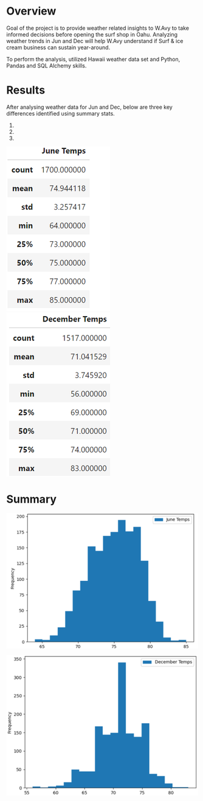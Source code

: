 # Overview

  Goal of the project is to provide weather related insights to W.Avy to take informed decisions before opening the surf shop in Oahu.
  Analyzing weather trends in Jun and Dec will help W.Avy understand if Surf & ice cream business can sustain year-around. 
  
  To perform the analysis, utilized Hawaii weather data set and Python, Pandas and SQL Alchemy skills. 

# Results

 After analysing weather data for Jun and Dec, below are three key differences identified using summary stats.

1.

2.

3.

![](https://github.com/SuniAnalytics/surfs_up/blob/main/Resources/ScreenShot1_June%20Temp.png) ![](https://github.com/SuniAnalytics/surfs_up/blob/main/Resources/ScreenShot2_Dec%20Temp.png)

# Summary


![](https://github.com/SuniAnalytics/surfs_up/blob/main/Resources/June%20Temp%20Stats.png)

![](https://github.com/SuniAnalytics/surfs_up/blob/main/Resources/Dec%20Temp%20Stats.png)
